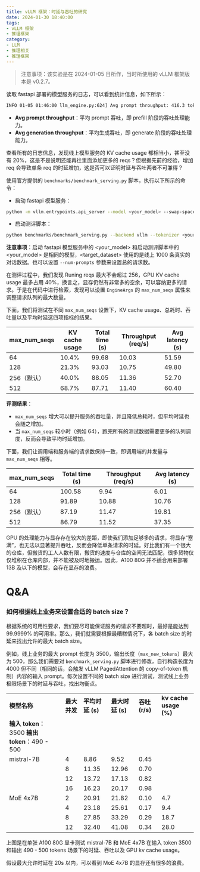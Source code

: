 ```yaml
---
title: vLLM 框架：时延与吞吐的研究
date: 2024-01-30 18:40:00
tags:
- vLLM 框架
- 推理框架
category:
- LLM
- 推理相关
- 推理框架
---
```


> 注意事项：该实验是在 2024-01-05 日所作，当时所使用的 vLLM 框架版本是 v0.2.7。

读取 fastapi 部署的模型服务的日志，可以看到统计信息，如下所示：

```Bash
INFO 01-05 01:46:00 llm_engine.py:624] Avg prompt throughput: 416.3 tokens/s, Avg generation throughput: 123.8 tokens/s, Running: 1 reqs, Swapped: 0 reqs, Pending: 0 reqs, GPU KV cache usage: 5.6%, CPU KV cache usage: 0.0%
```

- **Avg prompt throughput**：平均 prompt 吞吐，即 prefill 阶段的吞吐处理能力。
- **Avg generation throughput**：平均生成吞吐，即 generate 阶段的吞吐处理能力。

查看所有的日志信息，发现线上模型服务的 KV cache usage 都相当小，甚至没有 20%，这是不是说明还能再往里面添加更多的 reqs？但根据先前的经验，增加 req 会导致单条 req 的时延增加，这是否可以证明时延与吞吐两者不可兼得？

使用官方提供的 `benchmarks/benchmark_serving.py` 脚本，执行以下所示的命令：

- 启动 fastapi 模型服务：

```Bash
python -m vllm.entrypoints.api_server --model <your_model> --swap-space 16 --disable-log-requests
```
- 启动测评脚本：

```Bash
python benchmarks/benchmark_serving.py --backend vllm --tokenizer <your_model> --dataset <target_dataset> --num-prompts 8
```

**注意事项**：启动 fastapi 模型服务中的 <your_model> 和启动测评脚本中的 <your_model> 是相同的模型，<target_dataset> 使用的是线上 1000 条真实的对话数据。也可以设置 `--num-prompts` 参数来设置总的请求数。

在测评过程中，我们发现 Runing reqs 最大不会超过 256，GPU KV cache usage 最多占用 40%，换言之，显存仍然有非常多的空余，可以容纳更多的请求。于是在代码中进行检索，发现可以设置 `EngineArgs` 的 `max_num_seqs` 属性来调整请求队列的最大数量。

下面，我们将测试在不同 `max_num_seqs` 设置下，KV cache usage、总耗时、吞吐量以及平均时延这四项指标的结果。

|max_num_seqs|KV cache usage|Total time (s)|Throughput (req/s)|Avg latency (s)|
|-|-|-|-|-|
|64|10.4%|99.68|10.03|51.59|
|128|21.3%|93.03|10.75|49.80|
|256（默认）|40.0%|88.05|11.36|52.70|
|512|68.7%|87.71|11.40|60.40|


**评测结果**：

- `max_num_seqs` 增大可以提升服务的吞吐量，并且降低总耗时，但平均时延也会随之增加。
- 当 `max_num_seqs` 较小时（例如 64），跑完所有的测试数据需要更多的队列调度，反而会导致平均时延增加。

下面，我们让调用端和服务端的请求数保持一致，即调用端的并发量与 `max_num_seqs` 相等。

|max_num_seqs|Total time (s)|Throughput (req/s)|Avg latency (s)|
|-|-|-|-|
|64|100.58|9.94|6.01|
|128|91.89|10.88|10.76|
|256（默认）|87.19|11.47|19.81|
|512|86.79|11.52|37.35|


GPU 的处理能力与显存存在较大的差距，即使我们添加足够多的请求，将显存“塞满”，也无法以显著提升吞吐，反而会降低单条请求的时延。好比我们有一个很大的仓库，但搬货的工人人数有限，搬货的速度与仓库的空间无法匹配，很多货物仅仅堆积在仓库内部，并不能被及时地搬运。因此，A100 80G 并不适合用来部署 13B 及以下的模型，会存在显存的浪费。

# Q&A

### 如何根据线上业务来设置合适的 batch size？
根据系统的可用性要求，我们要尽可能保证服务的请求不要超时，最好是能达到 99.9999% 的可用率。那么，我们就需要根据最糟糕情况下，各 batch size 的时延来找出允许的最大 batch size。

例如，线上业务的最大 prompt 长度为 3500，输出长度（`max_new_tokens`）最大为 500，那么我们需要对 `benchmark_serving.py` 脚本进行修改，自行构造长度为 4000 但不同（相同的话，会触发 vLLM PagedAttention 的 copy-of-token 机制）内容的输入 prompt。每次设置不同的 batch size 进行测试，测试线上业务极限场景下的时延与吞吐，找出均衡点。

|||||||
|-|-|-|-|-|-|
|**模型名称**|**最大并发**|**平均时延 (s)**|**最大时延 (s)**|**吞吐 (r/s)**|**kv cache usage (%)**|
|**输入 token**：3500  **输出 token**：490 - 500||||||
|mistral-7B|4|8.86|9.52|0.45||
||8|11.35|12.96|0.70||
||12|13.72|17.13|0.82||
||16|16.23|20.17|0.98||
|MoE 4x7B|2|20.91|21.82|0.10|4.7|
||4|23.18|25.61|0.17|9.4|
||8|27.85|33.29|0.29|18.7|
||12|32.40|41.08|0.34|28.0|

上图是在单张 A100 80G 显卡测试 mistral-7B 和 MoE 4x7B 在输入 token 3500 和输出 490 - 500 tokens 场景下的时延、吞吐以及 GPU kv cache usage。

假设最大允许时延在 20s 以内，可以看到 MoE 4x7B 的显存还有很多的浪费。
